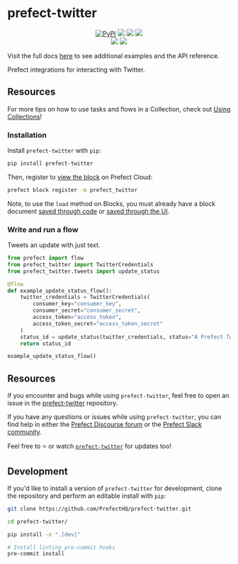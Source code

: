 # prefect-twitter

<p align="center">
    <!--- Insert a cover image here -->
    <!--- <br> -->
    <a href="https://pypi.python.org/pypi/prefect-twitter/" alt="PyPI version">
        <img alt="PyPI" src="https://img.shields.io/pypi/v/prefect-twitter?color=0052FF&labelColor=090422"></a>
    <a href="https://github.com/PrefectHQ/prefect-twitter/" alt="Stars">
        <img src="https://img.shields.io/github/stars/PrefectHQ/prefect-twitter?color=0052FF&labelColor=090422" /></a>
    <a href="https://pepy.tech/badge/prefect-twitter/" alt="Downloads">
        <img src="https://img.shields.io/pypi/dm/prefect-twitter?color=0052FF&labelColor=090422" /></a>
    <a href="https://github.com/PrefectHQ/prefect-twitter/pulse" alt="Activity">
        <img src="https://img.shields.io/github/commit-activity/m/PrefectHQ/prefect-twitter?color=0052FF&labelColor=090422" /></a>
    <br>
    <a href="https://prefect-community.slack.com" alt="Slack">
        <img src="https://img.shields.io/badge/slack-join_community-red.svg?color=0052FF&labelColor=090422&logo=slack" /></a>
    <a href="https://discourse.prefect.io/" alt="Discourse">
        <img src="https://img.shields.io/badge/discourse-browse_forum-red.svg?color=0052FF&labelColor=090422&logo=discourse" /></a>
</p>

Visit the full docs [here](https://PrefectHQ.github.io/prefect-twitter) to see additional examples and the API reference.

Prefect integrations for interacting with Twitter.


<!--- ### Add a real-world example of how to use this Collection here

Offer some motivation on why this helps.

After installing `prefect-twitter` and [saving the credentials](#saving-credentials-to-block), you can easily use it within your flows to help you achieve the aforementioned benefits!

```python
from prefect import flow, get_run_logger
```

--->

## Resources

For more tips on how to use tasks and flows in a Collection, check out [Using Collections](https://orion-docs.prefect.io/collections/usage/)!

### Installation

Install `prefect-twitter` with `pip`:

```bash
pip install prefect-twitter
```

Then, register to [view the block](https://orion-docs.prefect.io/ui/blocks/) on Prefect Cloud:

```bash
prefect block register -m prefect_twitter
```

Note, to use the `load` method on Blocks, you must already have a block document [saved through code](https://orion-docs.prefect.io/concepts/blocks/#saving-blocks) or [saved through the UI](https://orion-docs.prefect.io/ui/blocks/).

### Write and run a flow

Tweets an update with just text.
```python
from prefect import flow
from prefect_twitter import TwitterCredentials
from prefect_twitter.tweets import update_status

@flow
def example_update_status_flow():
    twitter_credentials = TwitterCredentials(
        consumer_key="consumer_key",
        consumer_secret="consumer_secret",
        access_token="access_token",
        access_token_secret="access_token_secret"
    )
    status_id = update_status(twitter_credentials, status="A Prefect Tweet!")
    return status_id

example_update_status_flow()
```

## Resources

If you encounter and bugs while using `prefect-twitter`, feel free to open an issue in the [prefect-twitter](https://github.com/PrefectHQ/prefect-twitter) repository.

If you have any questions or issues while using `prefect-twitter`, you can find help in either the [Prefect Discourse forum](https://discourse.prefect.io/) or the [Prefect Slack community](https://prefect.io/slack).

Feel free to ⭐️ or watch [`prefect-twitter`](https://github.com/PrefectHQ/prefect-twitter) for updates too!

## Development

If you'd like to install a version of `prefect-twitter` for development, clone the repository and perform an editable install with `pip`:

```bash
git clone https://github.com/PrefectHQ/prefect-twitter.git

cd prefect-twitter/

pip install -e ".[dev]"

# Install linting pre-commit hooks
pre-commit install
```

